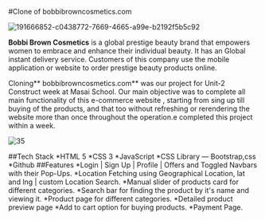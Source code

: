 #Clone of bobbibrowncosmetics.com

![191666852-c0438772-7669-4665-a99e-b2192f5b5c92](https://github.com/mayurMCA/project/assets/124878085/eb8d2497-a5b0-4bc7-90fb-e81371caad63)

**Bobbi Brown Cosmetics** is a global prestige beauty brand that empowers women to embrace and enhance their individual beauty. It has an Global instant delivery service. Customers of this company use the mobile application or website to order prestige beauty products online.

Cloning** bobbibrowncosmetics.com** was our project for Unit-2 Construct week at Masai School. Our main objective was to complete all main functionality of this e-commerce website , starting from sing up till buying of the products, and that too without refreshing or rerendering the website more than once throughout the operation.e completed this project within a week.

![35](https://github.com/mayurMCA/project/assets/124878085/b5d47764-f8c5-4650-85f3-c6c48b6803e9)

##Tech Stack
*HTML 5
*CSS 3
*JavaScript
*CSS Library — Bootstrap,css
*Github
##Features
*Login | Sign Up | Profile | Offers and Toggled Navbars with their Pop-Ups.
*Location Fetching using Geographical Location, lat and lng | custom Location Search.
*Manual slider of products card for different categories.
*Search bar for finding the product by it's name and viewing it.
*Product page for different categories.
*Detailed product preview page
*Add to cart option for buying products.
*Payment Page.
